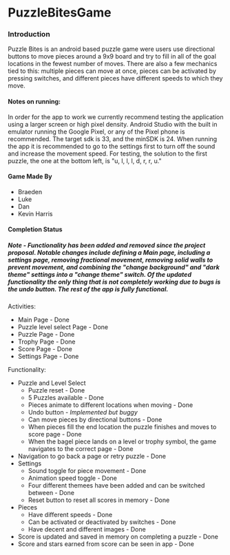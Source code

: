 # PuzzleBitesGame

### Introduction  
Puzzle Bites is an android based puzzle game were users use directional buttons to move pieces around a 9x9 board and try to fill in all of the goal locations in the fewest number of moves. There are also a few mechanics tied to this: multiple pieces can move at once, pieces can be activated by pressing switches, and different pieces have different speeds to which they move.

#### Notes on running:  
In order for the app to work we currently recommend testing the application using a larger screen or high pixel density. Android Studio with the built in emulator running the Google Pixel, or any of the Pixel phone is recommended. The target sdk is 33, and the minSDK is 24. When running the app it is recommended to go to the settings first to turn off the sound and increase the movement speed. For testing, the solution to the first puzzle, the one at the bottom left, is "u, l, l, l, d, r, r, u."

#### Game Made By
* Braeden
* Luke
* Dan
* Kevin Harris

#### Completion Status
##### Note - Functionality has been added and removed since the project proposal. Notable changes include defining a Main page, including a settings page, removing fractional movement, removing solid walls to prevent movement, and combining the "change background" and "dark theme" settings into a "change theme" switch. Of the updated functionality the only thing that is not completely working due to bugs is the undo button. The rest of the app is fully functional.

Activities:
* Main Page - Done
* Puzzle level select Page - Done
* Puzzle Page - Done
* Trophy Page - Done
* Score Page - Done
* Settings Page - Done

Functionality:
* Puzzle and Level Select
  * Puzzle reset - Done
  * 5 Puzzles available - Done
  * Pieces animate to different locations when moving - Done
  * Undo button - *Implemented but buggy*
  * Can move pieces by directional buttons - Done
  * When pieces fill the end location the puzzle finishes and moves to score page - Done
  * When the bagel piece lands on a level or trophy symbol, the game navigates to the correct page - Done
* Navigation to go back a page or retry puzzle - Done
* Settings
  * Sound toggle for piece movement - Done
  * Animation speed toggle - Done
  * Four different themees have been added and can be switched between - Done
  * Reset button to reset all scores in memory - Done
* Pieces
  * Have different speeds - Done
  * Can be activated or deactivated by switches - Done
  * Have decent and different images - Done
* Score is updated and saved in memory on completing a puzzle - Done
* Score and stars earned from score can be seen in app - Done
